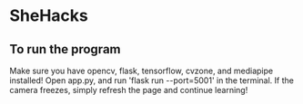 # SheHacks

## To run the program
Make sure you have opencv, flask, tensorflow, cvzone, and mediapipe installed!
Open app.py, and run 'flask run --port=5001' in the terminal. If the camera freezes, simply refresh the page and continue learning!
